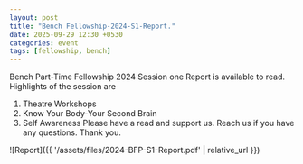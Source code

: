 ```yaml
---
layout: post
title: "Bench Fellowship-2024-S1-Report."
date: 2025-09-29 12:30 +0530
categories: event
tags: [fellowship, bench]
---
```


Bench Part-Time Fellowship 2024 Session one Report is available to read. Highlights of the session are 
1. Theatre Workshops
2. Know Your Body-Your Second Brain
3. Self Awareness
Please have a read and support us. Reach us if you have any questions. Thank you.

![Report]({{ '/assets/files/2024-BFP-S1-Report.pdf' | relative_url }})
